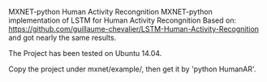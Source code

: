 MXNET-python Human Activity Recongnition
MXNET-python implementation of LSTM for Human Activity Recongnition
Based on: https://github.com/guillaume-chevalier/LSTM-Human-Activity-Recognition
and got nearly the same results.

The Project has been tested on Ubuntu 14.04.

Copy the project under mxnet/example/, then get it by 'python HumanAR'.
